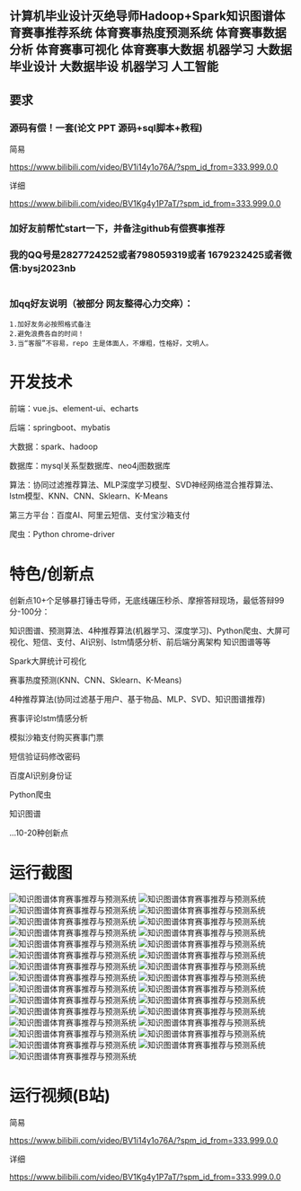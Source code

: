 ## 计算机毕业设计灭绝导师Hadoop+Spark知识图谱体育赛事推荐系统 体育赛事热度预测系统 体育赛事数据分析 体育赛事可视化 体育赛事大数据 机器学习 大数据毕业设计 大数据毕设 机器学习 人工智能

## 要求
### 源码有偿！一套(论文 PPT 源码+sql脚本+教程)

简易

https://www.bilibili.com/video/BV1i14y1o76A/?spm_id_from=333.999.0.0

详细

https://www.bilibili.com/video/BV1Kg4y1P7aT/?spm_id_from=333.999.0.0

### 
### 加好友前帮忙start一下，并备注github有偿赛事推荐
### 我的QQ号是2827724252或者798059319或者 1679232425或者微信:bysj2023nb

# 

### 加qq好友说明（被部分 网友整得心力交瘁）：
    1.加好友务必按照格式备注
    2.避免浪费各自的时间！
    3.当“客服”不容易，repo 主是体面人，不爆粗，性格好，文明人。






# 开发技术
前端：vue.js、element-ui、echarts

后端：springboot、mybatis

大数据：spark、hadoop

数据库：mysql关系型数据库、neo4j图数据库

算法：协同过滤推荐算法、MLP深度学习模型、SVD神经网络混合推荐算法、lstm模型、KNN、CNN、Sklearn、K-Means

第三方平台：百度AI、阿里云短信、支付宝沙箱支付

爬虫：Python chrome-driver

# 特色/创新点
创新点10+个足够暴打锤击导师，无底线碾压秒杀、摩擦答辩现场，最低答辩99分-100分：

知识图谱、预测算法、4种推荐算法(机器学习、深度学习)、Python爬虫、大屏可视化、短信、支付、AI识别、lstm情感分析、前后端分离架构 知识图谱等等


Spark大屏统计可视化

赛事热度预测(KNN、CNN、Sklearn、K-Means)

4种推荐算法(协同过滤基于用户、基于物品、MLP、SVD、知识图谱推荐)

赛事评论lstm情感分析

模拟沙箱支付购买赛事门票

短信验证码修改密码

百度AI识别身份证

Python爬虫

知识图谱

...10-20种创新点




# 运行截图

![知识图谱体育赛事推荐与预测系统](1.png)
![知识图谱体育赛事推荐与预测系统](2.png)
![知识图谱体育赛事推荐与预测系统](3.png)
![知识图谱体育赛事推荐与预测系统](4.png)
![知识图谱体育赛事推荐与预测系统](5.png)
![知识图谱体育赛事推荐与预测系统](6.png)
![知识图谱体育赛事推荐与预测系统](7.png)
![知识图谱体育赛事推荐与预测系统](8.png)
![知识图谱体育赛事推荐与预测系统](9.png)
![知识图谱体育赛事推荐与预测系统](10.png)
![知识图谱体育赛事推荐与预测系统](11.png)
![知识图谱体育赛事推荐与预测系统](12.png)
![知识图谱体育赛事推荐与预测系统](13.png)
![知识图谱体育赛事推荐与预测系统](14.png)
![知识图谱体育赛事推荐与预测系统](15.png)
![知识图谱体育赛事推荐与预测系统](16.png)
![知识图谱体育赛事推荐与预测系统](17.png)
![知识图谱体育赛事推荐与预测系统](18.png)
![知识图谱体育赛事推荐与预测系统](19.png)
![知识图谱体育赛事推荐与预测系统](20.png)
![知识图谱体育赛事推荐与预测系统](21.png)
![知识图谱体育赛事推荐与预测系统](22.png)
![知识图谱体育赛事推荐与预测系统](23.png)
![知识图谱体育赛事推荐与预测系统](24.png)
![知识图谱体育赛事推荐与预测系统](25.png)
![知识图谱体育赛事推荐与预测系统](26.png)
![知识图谱体育赛事推荐与预测系统](27.png)
![知识图谱体育赛事推荐与预测系统](28.png)
![知识图谱体育赛事推荐与预测系统](29.png)






















# 运行视频(B站)

简易

https://www.bilibili.com/video/BV1i14y1o76A/?spm_id_from=333.999.0.0

详细

https://www.bilibili.com/video/BV1Kg4y1P7aT/?spm_id_from=333.999.0.0


